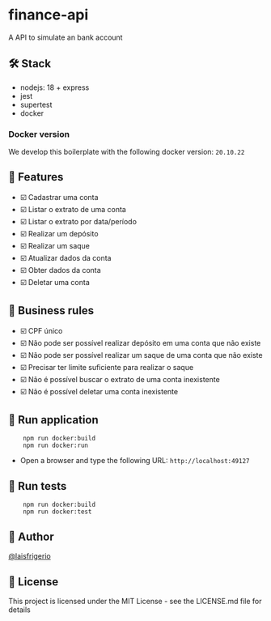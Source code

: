 # finance-api

A API to simulate an bank account

## 🛠️ Stack

- nodejs: 18 + express
- jest
- supertest
- docker

### Docker version

We develop this boilerplate with the following docker version: `20.10.22`

## :pencil: Features

- :ballot_box_with_check: Cadastrar uma conta
- :ballot_box_with_check: Listar o extrato de uma conta
- :ballot_box_with_check: Listar o extrato por data/período 
- :ballot_box_with_check: Realizar um depósito 
- :ballot_box_with_check: Realizar um saque
- :ballot_box_with_check: Atualizar dados da conta
- :ballot_box_with_check: Obter dados da conta
- :ballot_box_with_check: Deletar uma conta

## :pencil: Business rules

- :ballot_box_with_check: CPF único 
- :ballot_box_with_check: Não pode ser possível realizar depósito em uma conta que não existe
- :ballot_box_with_check: Não pode ser possível realizar um saque de uma conta que não existe
- :ballot_box_with_check: Precisar ter limite suficiente para realizar o saque
- :ballot_box_with_check: Não é possível buscar o extrato de uma conta inexistente 
- :ballot_box_with_check: Não é possível deletar uma conta inexistente 

## :gem: Run application

```
    npm run docker:build
    npm run docker:run
```

- Open a browser and type the following URL: `http://localhost:49127`

## :gem: Run tests

```
    npm run docker:build
    npm run docker:test
```

## :woman: Author

[@laisfrigerio](https://instagram.com/laisfrigerio/)

## 📄 License

This project is licensed under the MIT License - see the LICENSE.md file for details